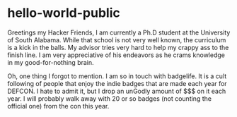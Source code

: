 # hello-world-public



Greetings my Hacker Friends,
I am currently a Ph.D student at the University of South Alabama. While that school is not very well known, the curriculum is a kick in the balls. My advisor tries very hard to help my crappy ass to the finish line. I am very appreciative of his endeavors as he crams knowledge in my good-for-nothing brain.

Oh, one thing I forgot to mention. I am so in touch with badgelife. It is a cult following of people that enjoy the indie badges that are made each year for DEFCON. I hate to admit it, but I drop an unGodly amount of $$$ on it each year. I will probably walk away with 20 or so badges (not counting the official one) from the con this year. 

